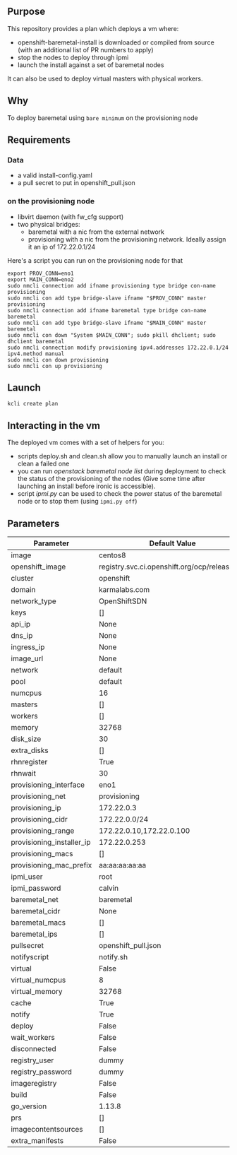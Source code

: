 ## Purpose

This repository provides a plan which deploys a vm where:
- openshift-baremetal-install is downloaded or compiled from source (with an additional list of PR numbers to apply)
- stop the nodes to deploy through ipmi
- launch the install against a set of baremetal nodes

It can also be used to deploy virtual masters with physical workers.

## Why

To deploy baremetal using `bare minimum` on the provisioning node

## Requirements

### Data

- a valid install-config.yaml 
- a pull secret to put in openshift_pull.json

### on the provisioning node

- libvirt daemon (with fw_cfg support)
- two physical bridges:
    - baremetal with a nic from the external network
    - provisioning with a nic from the provisioning network. Ideally assign it an ip of 172.22.0.1/24

Here's a script you can run on the provisioning node for that

```
export PROV_CONN=eno1
export MAIN_CONN=eno2
sudo nmcli connection add ifname provisioning type bridge con-name provisioning
sudo nmcli con add type bridge-slave ifname "$PROV_CONN" master provisioning
sudo nmcli connection add ifname baremetal type bridge con-name baremetal
sudo nmcli con add type bridge-slave ifname "$MAIN_CONN" master baremetal
sudo nmcli con down "System $MAIN_CONN"; sudo pkill dhclient; sudo dhclient baremetal
sudo nmcli connection modify provisioning ipv4.addresses 172.22.0.1/24 ipv4.method manual
sudo nmcli con down provisioning
sudo nmcli con up provisioning
```

## Launch

```
kcli create plan
```

## Interacting in the vm

The deployed vm comes with a set of helpers for you:
- scripts deploy.sh and clean.sh allow you to manually launch an install or clean a failed one
- you can run *openstack baremetal node list* during deployment to check the status of the provisioning of the nodes (Give some time after launching an install before ironic is accessible).
- script *ipmi.py* can be used to check the power status of the baremetal node or to stop them (using `ipmi.py off`)

## Parameters

|Parameter                |Default Value                                |
|-------------------------|---------------------------------------------|
|image                    |centos8                                      |
|openshift_image          |registry.svc.ci.openshift.org/ocp/release:4.4|
|cluster                  |openshift                                    |
|domain                   |karmalabs.com                                |
|network_type             |OpenShiftSDN                                 |
|keys                     |[]                                           |
|api_ip                   |None                                         |
|dns_ip                   |None                                         |
|ingress_ip               |None                                         |
|image_url                |None                                         |
|network                  |default                                      |
|pool                     |default                                      |
|numcpus                  |16                                           |
|masters                  |[]                                           |
|workers                  |[]                                           |
|memory                   |32768                                        |
|disk_size                |30                                           |
|extra_disks              |[]                                           |
|rhnregister              |True                                         |
|rhnwait                  |30                                           |
|provisioning_interface   |eno1                                         |
|provisioning_net         |provisioning                                 |
|provisioning_ip          |172.22.0.3                                   |
|provisioning_cidr        |172.22.0.0/24                                |
|provisioning_range       |172.22.0.10,172.22.0.100                     |
|provisioning_installer_ip|172.22.0.253                                 |
|provisioning_macs        |[]                                           |
|provisioning_mac_prefix  |aa:aa:aa:aa:aa                               |
|ipmi_user                |root                                         |
|ipmi_password            |calvin                                       |
|baremetal_net            |baremetal                                    |
|baremetal_cidr           |None                                         |
|baremetal_macs           |[]                                           |
|baremetal_ips            |[]                                           |
|pullsecret               |openshift_pull.json                          |
|notifyscript             |notify.sh                                    |
|virtual                  |False                                        |
|virtual_numcpus          |8                                            |
|virtual_memory           |32768                                        |
|cache                    |True                                         |
|notify                   |True                                         |
|deploy                   |False                                        |
|wait_workers             |False                                        |
|disconnected             |False                                        |
|registry_user            |dummy                                        |
|registry_password        |dummy                                        |
|imageregistry            |False                                        |
|build                    |False                                        |
|go_version               |1.13.8                                       |
|prs                      |[]                                           |
|imagecontentsources      |[]                                           |
|extra_manifests          |False                                        |
